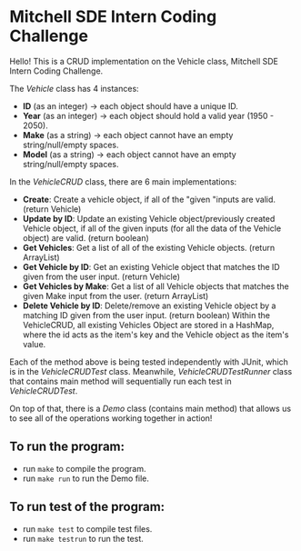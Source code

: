 # Mitchell SDE Intern Coding Challenge
Hello! This is a CRUD implementation on the Vehicle class, Mitchell SDE Intern Coding Challenge.

The *Vehicle* class has 4 instances:
- **ID** (as an integer) -> each object should have a unique ID.
- **Year** (as an integer) -> each object should hold a valid year (1950 - 2050).
- **Make** (as a string) -> each object cannot have an empty string/null/empty spaces.
- **Model** (as a string) -> each object cannot have an empty string/null/empty spaces.

In the *VehicleCRUD* class, there are 6 main implementations:
- **Create**: Create a vehicle object, if all of the "given "inputs are valid. (return Vehicle)
- **Update by ID**: Update an existing Vehicle object/previously created Vehicle object, if all of the given inputs (for all the data of the Vehicle object) are valid. (return boolean)
- **Get Vehicles**: Get a list of all of the existing Vehicle objects. (return ArrayList)
- **Get Vehicle by ID**: Get an existing Vehicle object that matches the ID given from the user input. (return Vehicle)
- **Get Vehicles by Make**: Get a list of all Vehicle objects that matches the given Make input from the user. (return ArrayList)
- **Delete Vehicle by ID**: Delete/remove an existing Vehicle object by a matching ID given from the user input. (return boolean)
Within the VehicleCRUD, all existing Vehicles Object are stored in a HashMap, where the id acts as the item's key and the Vehicle object as the item's value.

Each of the method above is being tested independently with JUnit, which is in the *VehicleCRUDTest* class. Meanwhile, *VehicleCRUDTestRunner* class that contains main method will sequentially run each test in *VehicleCRUDTest*.

On top of that, there is a *Demo* class (contains main method) that allows us to see all of the operations working together in action!

## To run the program:
- run `make` to compile the program.
- run `make run` to run the Demo file.

## To run test of the program:
- run `make test` to compile test files.
- run `make testrun` to run the test.
